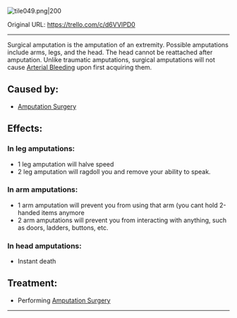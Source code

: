![tile049.png\|200](/Extremities/Surgical%20Amputation%20-%20Attachments/6718845db30472d958dd7b19.png)

Original URL: https://trello.com/c/d6VVIPD0

---

Surgical amputation is the amputation of an extremity. Possible amputations include arms, legs, and the head. The head cannot be reattached after amputation. Unlike traumatic amputations, surgical amputations will not cause [Arterial Bleeding](Arterial%20Bleeding.md) upon first acquiring them.

## Caused by:

- [Amputation Surgery](../Procedures/Amputation%20Surgery.md)

## Effects:

### In leg amputations:

- 1 leg amputation will halve speed
- 2 leg amputation will ragdoll you and remove your ability to speak.

### In arm amputations:

- 1 arm amputation will prevent you from using that arm (you cant hold 2-handed items anymore
- 2 arm amputations will prevent you from interacting with anything, such as doors, ladders, buttons, etc.

### In head amputations:

- Instant death

## Treatment:

- Performing [Amputation Surgery](../Procedures/Amputation%20Surgery.md)

---

